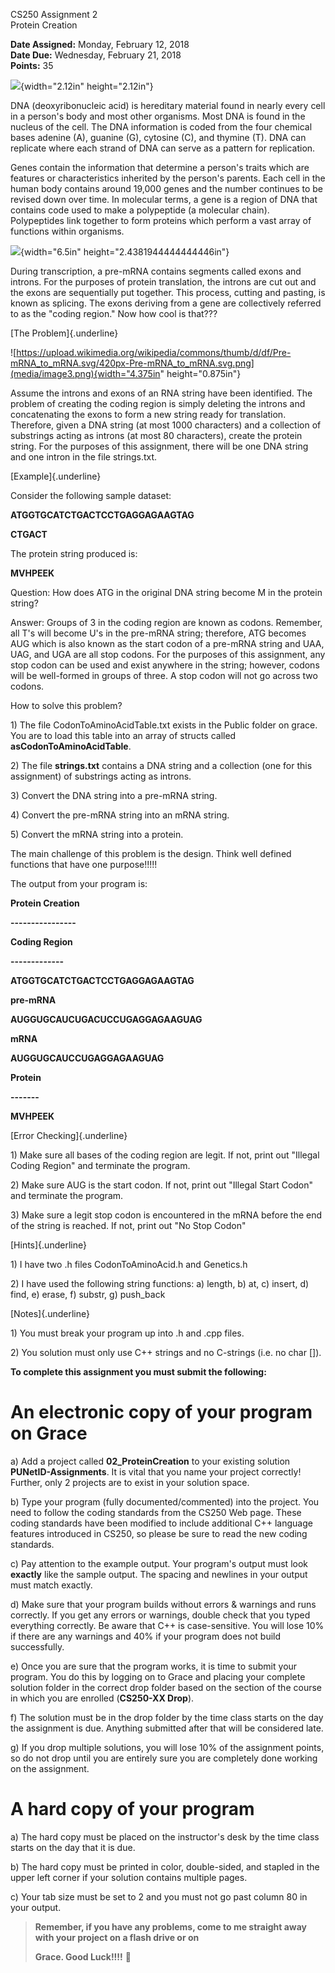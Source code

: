 CS250 Assignment 2\
Protein Creation

**Date Assigned:** Monday, February 12, 2018\
**Date Due:** Wednesday, February 21, 2018\
**Points:** 35

![](media/image1.tiff){width="2.12in" height="2.12in"}

DNA (deoxyribonucleic acid) is hereditary material found in nearly every
cell in a person's body and most other organisms. Most DNA is found in
the nucleus of the cell. The DNA information is coded from the four
chemical bases adenine (A), guanine (G), cytosine (C), and thymine (T).
DNA can replicate where each strand of DNA can serve as a pattern for
replication.

Genes contain the information that determine a person's traits which are
features or characteristics inherited by the person's parents. Each cell
in the human body contains around 19,000 genes and the number continues
to be revised down over time. In molecular terms, a gene is a region of
DNA that contains code used to make a polypeptide (a molecular chain).
Polypeptides link together to form proteins which perform a vast array
of functions within organisms.

![](media/image2.png){width="6.5in" height="2.4381944444444446in"}

During transcription, a pre-mRNA contains segments called exons and
introns. For the purposes of protein translation, the introns are cut
out and the exons are sequentially put together. This process, cutting
and pasting, is known as splicing. The exons deriving from a gene are
collectively referred to as the "coding region." Now how cool is that???

[The Problem]{.underline}

![https://upload.wikimedia.org/wikipedia/commons/thumb/d/df/Pre-mRNA_to_mRNA.svg/420px-Pre-mRNA_to_mRNA.svg.png](media/image3.png){width="4.375in"
height="0.875in"}

Assume the introns and exons of an RNA string have been identified. The
problem of creating the coding region is simply deleting the introns and
concatenating the exons to form a new string ready for translation.
Therefore, given a DNA string (at most 1000 characters) and a collection
of substrings acting as introns (at most 80 characters), create the
protein string. For the purposes of this assignment, there will be one
DNA string and one intron in the file strings.txt.

[Example]{.underline}

Consider the following sample dataset:

**ATGGTGCATCTGACTCCTGAGGAGAAGTAG**

**CTGACT**

The protein string produced is:

**MVHPEEK**

Question: How does ATG in the original DNA string become M in the
protein string?

Answer: Groups of 3 in the coding region are known as codons. Remember,
all T's will become U's in the pre-mRNA string; therefore, ATG becomes
AUG which is also known as the start codon of a pre-mRNA string and UAA,
UAG, and UGA are all stop codons. For the purposes of this assignment,
any stop codon can be used and exist anywhere in the string; however,
codons will be well-formed in groups of three. A stop codon will not go
across two codons.

How to solve this problem?

1\) The file CodonToAminoAcidTable.txt exists in the Public folder on
grace. You are to load this table into an array of structs called
**asCodonToAminoAcidTable**.

2\) The file **strings.txt** contains a DNA string and a collection (one
for this assignment) of substrings acting as introns.

3\) Convert the DNA string into a pre-mRNA string.

4\) Convert the pre-mRNA string into an mRNA string.

5\) Convert the mRNA string into a protein.

The main challenge of this problem is the design. Think well defined
functions that have one purpose!!!!!

The output from your program is:

**Protein Creation**

**\-\-\-\-\-\-\-\-\-\-\-\-\-\-\--**

**Coding Region**

**\-\-\-\-\-\-\-\-\-\-\-\--**

**ATGGTGCATCTGACTCCTGAGGAGAAGTAG**

**pre-mRNA**

**AUGGUGCAUCUGACUCCUGAGGAGAAGUAG**

**mRNA**

**AUGGUGCAUCCUGAGGAGAAGUAG**

**Protein**

**\-\-\-\-\-\--**

**MVHPEEK**

[Error Checking]{.underline}

1\) Make sure all bases of the coding region are legit. If not, print
out "Illegal Coding Region" and terminate the program.

2\) Make sure AUG is the start codon. If not, print out "Illegal Start
Codon" and terminate the program.

3\) Make sure a legit stop codon is encountered in the mRNA before the
end of the string is reached. If not, print out "No Stop Codon"

[Hints]{.underline}

1\) I have two .h files CodonToAminoAcid.h and Genetics.h

2\) I have used the following string functions: a) length, b) at, c)
insert, d) find, e) erase, f) substr, g) push_back

[Notes]{.underline}

1\) You must break your program up into .h and .cpp files.

2\) You solution must only use C++ strings and no C-strings (i.e. no
char \[\]).

**To complete this assignment you must submit the following:**

# An electronic copy of your program on Grace 

a)  Add a project called **02_ProteinCreation** to your existing
    solution **PUNetID-Assignments**. It is vital that you name your
    project correctly! Further, only 2 projects are to exist in your
    solution space.

b)  Type your program (fully documented/commented) into the project. You
    need to follow the coding standards from the CS250 Web page. These
    coding standards have been modified to include additional C++
    language features introduced in CS250, so please be sure to read the
    new coding standards.

c)  Pay attention to the example output. Your program's output must look
    **exactly** like the sample output. The spacing and newlines in your
    output must match exactly.

d)  Make sure that your program builds without errors & warnings and
    runs correctly. If you get any errors or warnings, double check that
    you typed everything correctly. Be aware that C++ is case-sensitive.
    You will lose 10% if there are any warnings and 40% if your program
    does not build successfully.

e)  Once you are sure that the program works, it is time to submit your
    program. You do this by logging on to Grace and placing your
    complete solution folder in the correct drop folder based on the
    section of the course in which you are enrolled (**CS250-XX Drop**).

f)  The solution must be in the drop folder by the time class starts on
    the day the assignment is due. Anything submitted after that will be
    considered late.

g)  If you drop multiple solutions, you will lose 10% of the assignment
    points, so do not drop until you are entirely sure you are
    completely done working on the assignment.

# A hard copy of your program 

a)  The hard copy must be placed on the instructor's desk by the time
    class starts on the day that it is due.

b)  The hard copy must be printed in color, double-sided, and stapled in
    the upper left corner if your solution contains multiple pages.

c)  Your tab size must be set to 2 and you must not go past column 80 in
    your output.

> **Remember, if you have any problems, come to me straight away with
> your project on a flash drive or on**
>
> **Grace. Good Luck!!!!** 
